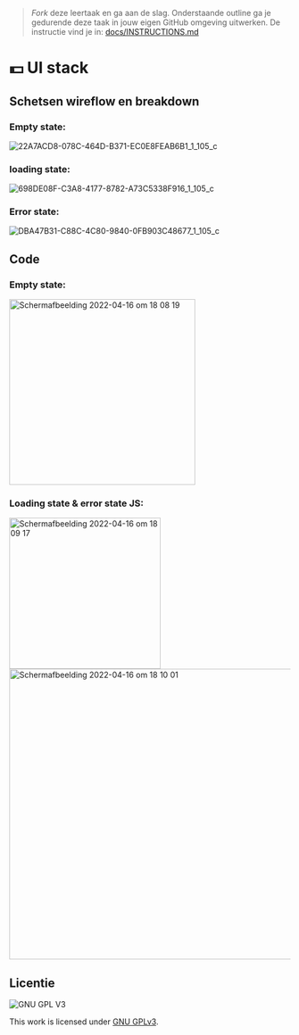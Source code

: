 > _Fork_ deze leertaak en ga aan de slag. Onderstaande outline ga je gedurende deze taak in jouw eigen GitHub omgeving uitwerken. De instructie vind je in: [docs/INSTRUCTIONS.md](docs/INSTRUCTIONS.md)

# 💵 UI stack 
<!-- Geef je project een titel en schrijf in één zin wat het is -->

## Schetsen wireflow en breakdown
### Empty state:
![22A7ACD8-078C-464D-B371-EC0E8FEAB6B1_1_105_c](https://user-images.githubusercontent.com/90189750/163682449-ebcc1a08-bed8-418c-8f2f-9dbfc15ec2c1.jpeg)

### loading state:
![698DE08F-C3A8-4177-8782-A73C5338F916_1_105_c](https://user-images.githubusercontent.com/90189750/163682492-21e2f6a4-6dab-41c5-a403-ef7f449c3ac0.jpeg)

### Error state:
![DBA47B31-C88C-4C80-9840-0FB903C48677_1_105_c](https://user-images.githubusercontent.com/90189750/163682526-813537ef-772b-4fc1-a80d-0446be277218.jpeg)



## Code 

### Empty state:
<img width="333" alt="Schermafbeelding 2022-04-16 om 18 08 19" src="https://user-images.githubusercontent.com/90189750/163682615-76243a20-d28a-49ce-b428-604fa9792166.png">

### Loading state & error state JS:

<img width="271" alt="Schermafbeelding 2022-04-16 om 18 09 17" src="https://user-images.githubusercontent.com/90189750/163682649-d4fb4b49-cdc2-4823-bfa6-4fe20144bc4c.png">

<img width="521" alt="Schermafbeelding 2022-04-16 om 18 10 01" src="https://user-images.githubusercontent.com/90189750/163682674-e5347b5e-5f6c-4c42-884a-577efdaa7cc6.png">




## Licentie

![GNU GPL V3](https://www.gnu.org/graphics/gplv3-127x51.png)

This work is licensed under [GNU GPLv3](./LICENSE).
